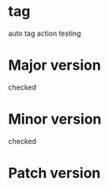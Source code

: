 # tag
auto tag action testing

# Major version

checked

# Minor version

checked

# Patch version

